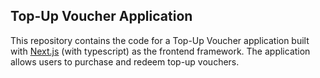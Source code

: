 ## Top-Up Voucher Application

This repository contains the code for a Top-Up Voucher application built with [Next.js](https://nextjs.org/) (with typescript) as the frontend framework. The application allows users to purchase and redeem top-up vouchers.
